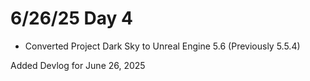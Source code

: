 # 6/26/25 Day 4

- Converted Project Dark Sky to Unreal Engine 5.6 (Previously 5.5.4)

Added Devlog for June 26, 2025
